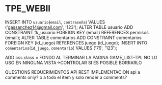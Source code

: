 # TPE_WEBII

INSERT INTO `usuario`(`email`, `contraseña`) VALUES ('gassanchez14@gmail.com', '123');
ALTER TABLE usuario ADD CONSTRAINT fk_usuario FOREIGN KEY (email) REFERENCES permisos (email);
ALTER TABLE comentarios ADD CONSTRAINT comentarios FOREIGN KEY (id_juego) REFERENCES juego (id_juego);
INSERT INTO `comentarios`(`id_juego`, `comentario`) VALUES ('79', '123');

ADD css class = FONDO AL TERMINAR LA PAGINA
GAME_LIST-TPL NO LO USO EN NINGUNA VISTA->CONTROLAR SI ES POSIBLE BORRARLO

QUESTIONS
REQUERIMIENTOS
	API REST
		IMPLEMENTACION
			api a comments only?
			o a todo el item y solo render a comments?